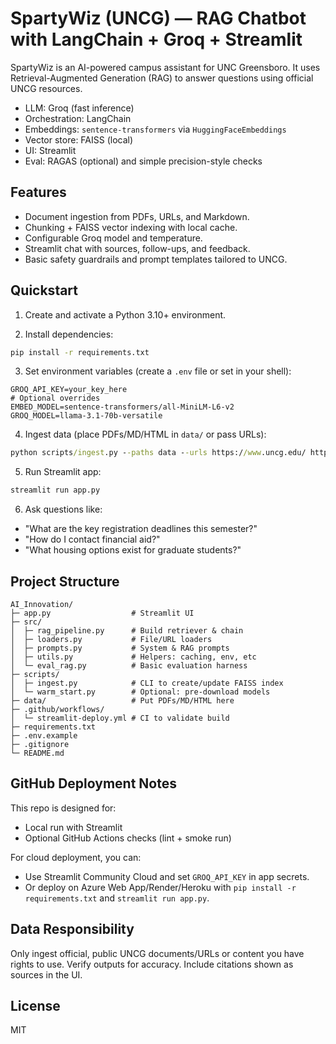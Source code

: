 # SpartyWiz (UNCG) — RAG Chatbot with LangChain + Groq + Streamlit

SpartyWiz is an AI-powered campus assistant for UNC Greensboro. It uses Retrieval-Augmented Generation (RAG) to answer questions using official UNCG resources.

- LLM: Groq (fast inference)
- Orchestration: LangChain
- Embeddings: `sentence-transformers` via `HuggingFaceEmbeddings`
- Vector store: FAISS (local)
- UI: Streamlit
- Eval: RAGAS (optional) and simple precision-style checks

## Features
- Document ingestion from PDFs, URLs, and Markdown.
- Chunking + FAISS vector indexing with local cache.
- Configurable Groq model and temperature.
- Streamlit chat with sources, follow-ups, and feedback.
- Basic safety guardrails and prompt templates tailored to UNCG.

## Quickstart

1) Create and activate a Python 3.10+ environment.

2) Install dependencies:

```cmd
pip install -r requirements.txt
```

3) Set environment variables (create a `.env` file or set in your shell):

```
GROQ_API_KEY=your_key_here
# Optional overrides
EMBED_MODEL=sentence-transformers/all-MiniLM-L6-v2
GROQ_MODEL=llama-3.1-70b-versatile
```

4) Ingest data (place PDFs/MD/HTML in `data/` or pass URLs):

```cmd
python scripts/ingest.py --paths data --urls https://www.uncg.edu/ https://reg.uncg.edu/
```

5) Run Streamlit app:

```cmd
streamlit run app.py
```

6) Ask questions like:
- "What are the key registration deadlines this semester?"
- "How do I contact financial aid?"
- "What housing options exist for graduate students?"

## Project Structure
```
AI_Innovation/
├─ app.py                  # Streamlit UI
├─ src/
│  ├─ rag_pipeline.py      # Build retriever & chain
│  ├─ loaders.py           # File/URL loaders
│  ├─ prompts.py           # System & RAG prompts
│  ├─ utils.py             # Helpers: caching, env, etc
│  └─ eval_rag.py          # Basic evaluation harness
├─ scripts/
│  ├─ ingest.py            # CLI to create/update FAISS index
│  └─ warm_start.py        # Optional: pre-download models
├─ data/                   # Put PDFs/MD/HTML here
├─ .github/workflows/
│  └─ streamlit-deploy.yml # CI to validate build
├─ requirements.txt
├─ .env.example
├─ .gitignore
└─ README.md
```

## GitHub Deployment Notes
This repo is designed for:
- Local run with Streamlit
- Optional GitHub Actions checks (lint + smoke run)

For cloud deployment, you can:
- Use Streamlit Community Cloud and set `GROQ_API_KEY` in app secrets.
- Or deploy on Azure Web App/Render/Heroku with `pip install -r requirements.txt` and `streamlit run app.py`.

## Data Responsibility
Only ingest official, public UNCG documents/URLs or content you have rights to use. Verify outputs for accuracy. Include citations shown as sources in the UI.

## License
MIT
